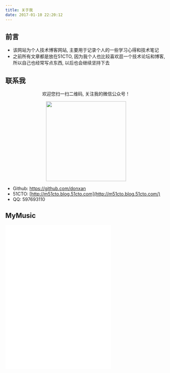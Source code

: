 ```yaml
---
title: 关于我
date: 2017-01-10 22:20:12
---
```


## 前言
- 该网站为个人技术博客网站, 主要用于记录个人的一些学习心得和技术笔记
- 之前所有文章都是放在51CTO, 因为我个人也比较喜欢逛一个技术论坛和博客, 所以自己也经常写点东西, 以后也会继续坚持下去






## 联系我

<div style="text-align: center">
    <p>欢迎您扫一扫二维码, 关注我的微信公众号！</p>
    <img src="https://i.imgur.com/4l0WT8W.png" width="250" height="250">
</div>

- Github: https://github.com/donxan
- 51CTO: [http://m51cto.blog.51cto.com](http://m51cto.blog.51cto.com/)
- QQ: 597693110


## MyMusic

<iframe frameborder="no" border="0" marginwidth="0" marginheight="0" width=330 height=450 src="//music.163.com/outchain/player?type=0&id=2176937027&auto=1&height=430"></iframe>
